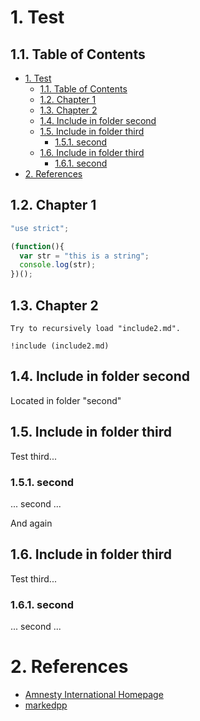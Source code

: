 # 1\. Test

## 1.1\. Table of Contents

* [1\. Test](#1\-test)
  * [1.1\. Table of Contents](#11\-table-of-contents)
  * [1.2\. Chapter 1](#12\-chapter-1)
  * [1.3\. Chapter 2](#13\-chapter-2)
  * [1.4\. Include in folder second](#14\-include-in-folder-second)
  * [1.5\. Include in folder third](#15\-include-in-folder-third)
    * [1.5.1\. second](#151\-second)
  * [1.6\. Include in folder third](#16\-include-in-folder-third)
    * [1.6.1\. second](#161\-second)
* [2\. References](#2\-references)

## 1.2\. Chapter 1

```javascript
"use strict";

(function(){
  var str = "this is a string";
  console.log(str);
})();
```

[markedpp]: https://github.com/commenthol/markedpp

## 1.3\. Chapter 2

    Try to recursively load "include2.md".
    
    !include (include2.md)

[amnesty]: http://www.amnesty.org/ "Amnesty International Homepage"

## 1.4\. Include in folder second

Located in folder "second"

## 1.5\. Include in folder third

Test third...

### 1.5.1\. second

... second ...

And again

## 1.6\. Include in folder third

Test third...

### 1.6.1\. second

... second ...

# 2\. References

* [Amnesty International Homepage][amnesty]
* [markedpp][markedpp]
